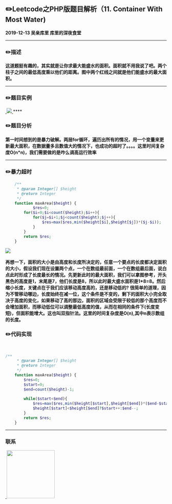 ## :pencil2:Leetcode之PHP版题目解析（11. Container With Most Water)
**2019-12-13 吴亲库里 库里的深夜食堂**
****
### :pencil2:描述
 **这道题挺有趣的，其实就是让你求最大能盛水的面积。面积就不用我说了吧。两个柱子之间的最低高度乘以他们的距离。图中两个红线之间就是他们能盛水的最大面积。**
****
### :pencil2:题目实例
<a href="https://github.com/wuqinqiang/">
​    <img src="https://github.com/wuqinqiang/Lettcode-php/blob/master/images/11.png">
</a> 
****

### :pencil2:题目分析
**第一时间想到的是暴力破解。两层for循环，遍历出所有的情况，用一个变量来更新最大面积，在数据量多且数值大的情况下，也成功的超时了。。。。这里时间复杂度O(n*n)，我们需要做的是咋么调高运行效率**
****


### :pencil2:暴力超时
```php
    /**
     * @param Integer[] $height
     * @return Integer
     */
    function maxArea($height) {
            $res=0;
        for($i=0;$i<count($height);$i++){
            for($j=$i+1;$j<count($height);$j++){
                $res=max($res,min($height[$i],$height[$j])*($j-$i));
            }
        }
        return $res;   
    }

```
​    <img src="https://github.com/wuqinqiang/Lettcode-php/blob/master/images/11-2.png">



**再想一下，面积的大小是由高度和长度所决定的，任意一个要点的长度都决定面积的大小，假设我们现在设置两个点，一个在数组最前面，一个在数组最后面，说白点此时形成了长度最长的情况。先更新此时的最大面积，我们可以拿图参考，开头黑色的高度是1，末尾是7，他们长度是8，所以此时最大盛水面积是1*8=8。然后缩小长度，关键点在于我们应该移动高度高的，还是移动低的? 很简单的道理，因为不管移动哪边，长度始终在减一位，这个条件是不变的，剩下的面积大小完全取决于高度的变化，如果移动了高的那边，面积的区域会受限于较低的那个高度而不会增加面积，而移动低位可以调整最低高度的值，从而在相同的条件下(长度变短)，但面积能增大。这也叫双指针法。这里的时间复杂度是O(n),其中n表示数组的长度。**

### :pencil2:代码实现
```php
 

/**
     * @param Integer[] $height
     * @return Integer
     */
    function maxArea($height) {
        $res=0;
        $start=0;
        $end=count($height)-1;
        
        while($start<$end){
            $res=max($res,min($height[$start],$height[$end])*($end-$start));
            $height[$start]<$height[$end]?$start++:$end--;
        }
        return $res;
    }

```
****

### 联系

<a href="https://github.com/wuqinqiang/">
​    <img src="https://github.com/wuqinqiang/Lettcode-php/blob/master/qrcode_for_gh_c194f9d4cdb1_430.jpg" width="150px" height="150px">
</a> 
   
    
    
    

